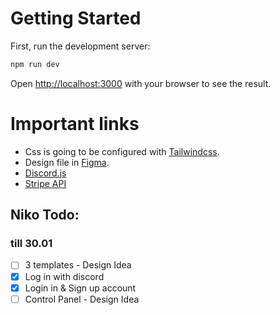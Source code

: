 # Getting Started

First, run the development server:

```bash
npm run dev
```
Open [http://localhost:3000](http://localhost:3000) with your browser to see the result.

# Important links

- Css is going to be configured with [Tailwindcss](https://tailwindcss.com/).
- Design file in [Figma](https://www.figma.com/file/a4DZ2yvncJTAHQaBt6oGil/Mockup?node-id=4%3A18).
- [Discord.js](https://discord.js.org/#/docs/discord.js/stable/general/welcome)
- [Stripe API](https://stripe.com/docs/api?lang=node)

## Niko Todo:
### till 30.01
- [ ] 3 templates - Design Idea
- [x] Log in with discord
- [x] Login in & Sign up account 
- [ ] Control Panel - Design Idea
